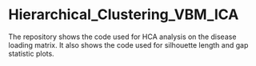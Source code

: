 # Hierarchical_Clustering_VBM_ICA

The repository shows the code used for HCA analysis on the disease loading matrix. It also shows the code used for silhouette length and gap statistic plots.
